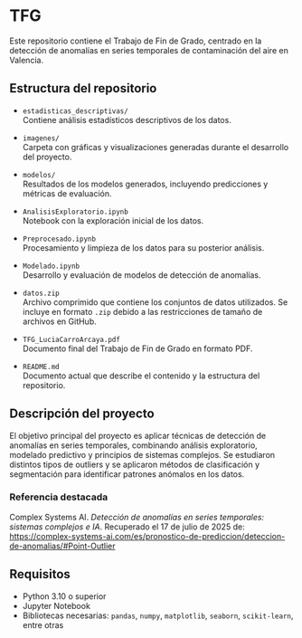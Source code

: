 # TFG

Este repositorio contiene el Trabajo de Fin de Grado, centrado en la detección de anomalías en series temporales de contaminación del aire en Valencia.

## Estructura del repositorio

- `estadisticas_descriptivas/`  
  Contiene análisis estadísticos descriptivos de los datos.

- `imagenes/`  
  Carpeta con gráficas y visualizaciones generadas durante el desarrollo del proyecto.

- `modelos/`  
  Resultados de los modelos generados, incluyendo predicciones y métricas de evaluación.

- `AnalisisExploratorio.ipynb`  
  Notebook con la exploración inicial de los datos.

- `Preprocesado.ipynb`  
  Procesamiento y limpieza de los datos para su posterior análisis.

- `Modelado.ipynb`  
  Desarrollo y evaluación de modelos de detección de anomalías.

- `datos.zip`  
  Archivo comprimido que contiene los conjuntos de datos utilizados. Se incluye en formato `.zip` debido a las restricciones de tamaño de archivos en GitHub.

- `TFG_LuciaCarroArcaya.pdf`  
  Documento final del Trabajo de Fin de Grado en formato PDF.

- `README.md`  
  Documento actual que describe el contenido y la estructura del repositorio.

## Descripción del proyecto

El objetivo principal del proyecto es aplicar técnicas de detección de anomalías en series temporales, combinando análisis exploratorio, modelado predictivo y principios de sistemas complejos. Se estudiaron distintos tipos de outliers y se aplicaron métodos de clasificación y segmentación para identificar patrones anómalos en los datos.

### Referencia destacada

Complex Systems AI. *Detección de anomalías en series temporales: sistemas complejos e IA*. Recuperado el 17 de julio de 2025 de:  
https://complex-systems-ai.com/es/pronostico-de-prediccion/deteccion-de-anomalias/#Point-Outlier

## Requisitos

- Python 3.10 o superior
- Jupyter Notebook
- Bibliotecas necesarias: `pandas`, `numpy`, `matplotlib`, `seaborn`, `scikit-learn`, entre otras
